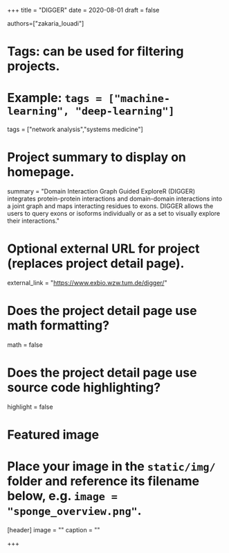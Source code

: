 +++
title = "DIGGER"
date = 2020-08-01
draft = false

authors=["zakaria_louadi"]

# Tags: can be used for filtering projects.
# Example: `tags = ["machine-learning", "deep-learning"]`
tags = ["network analysis","systems medicine"]

# Project summary to display on homepage.
summary = "Domain Interaction Graph Guided ExploreR (DIGGER) integrates protein-protein interactions and domain-domain interactions into a joint graph and maps interacting residues to exons. DIGGER allows the users to query exons or isoforms individually or as a set to visually explore their interactions."

# Optional external URL for project (replaces project detail page).
external_link = "https://www.exbio.wzw.tum.de/digger/"

# Does the project detail page use math formatting?
math = false

# Does the project detail page use source code highlighting?
highlight = false

# Featured image
# Place your image in the `static/img/` folder and reference its filename below, e.g. `image = "sponge_overview.png"`.
[header]
image = ""
caption = ""

+++
